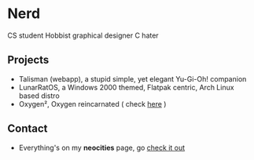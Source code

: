 # Nerd

CS student
Hobbist graphical designer
C hater

## Projects

- Talisman (webapp), a stupid simple, yet elegant Yu-Gi-Oh! companion
- LunarRatOS, a Windows 2000 themed, Flatpak centric, Arch Linux based distro
- Oxygen², Oxygen reincarnated ( check [here](https://invent.kde.org/pinheiro/oxygen2) )

## Contact

- Everything's on my **neocities** page, go [check it out](https://imalonelynerd.neocities.org/)
